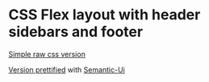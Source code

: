 # CSS Flex layout with header sidebars and footer

[Simple raw css version](page-layout/flex-layout-page-clear.html)

[Version prettified](page-layout/flex-layout-page-clear.html) with [Semantic-Ui](https://semantic-ui.com)